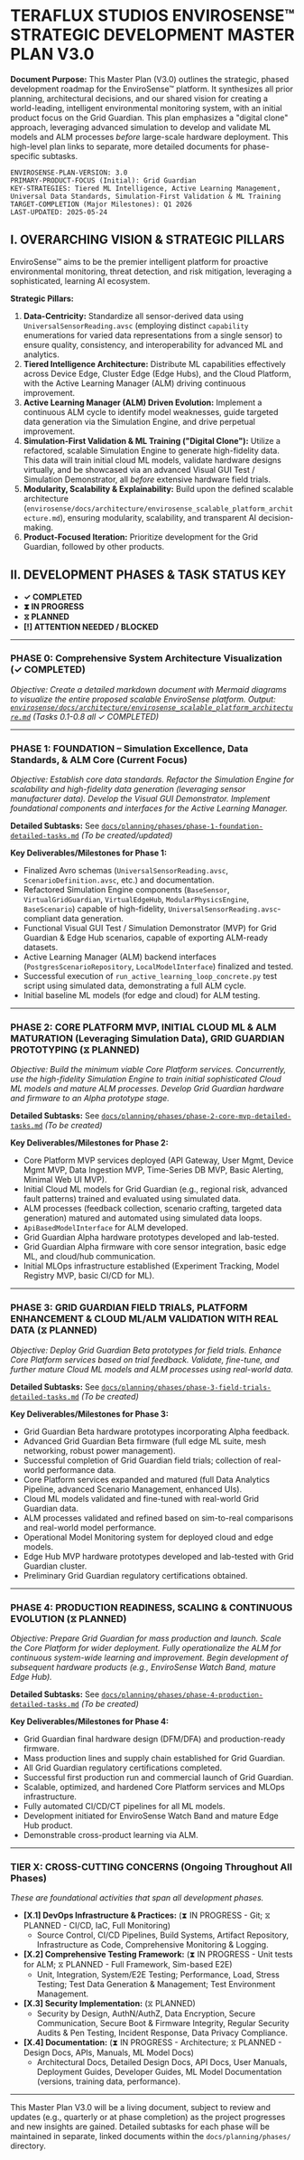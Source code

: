 # TERAFLUX STUDIOS ENVIROSENSE™ STRATEGIC DEVELOPMENT MASTER PLAN V3.0

**Document Purpose:** This Master Plan (V3.0) outlines the strategic, phased development roadmap for the EnviroSense™ platform. It synthesizes all prior planning, architectural decisions, and our shared vision for creating a world-leading, intelligent environmental monitoring system, with an initial product focus on the Grid Guardian. This plan emphasizes a "digital clone" approach, leveraging advanced simulation to develop and validate ML models and ALM processes *before* large-scale hardware deployment. This high-level plan links to separate, more detailed documents for phase-specific subtasks.

```
ENVIROSENSE-PLAN-VERSION: 3.0
PRIMARY-PRODUCT-FOCUS (Initial): Grid Guardian
KEY-STRATEGIES: Tiered ML Intelligence, Active Learning Management, Universal Data Standards, Simulation-First Validation & ML Training
TARGET-COMPLETION (Major Milestones): Q1 2026
LAST-UPDATED: 2025-05-24
```

## I. OVERARCHING VISION & STRATEGIC PILLARS

EnviroSense™ aims to be the premier intelligent platform for proactive environmental monitoring, threat detection, and risk mitigation, leveraging a sophisticated, learning AI ecosystem.

**Strategic Pillars:**

1.  **Data-Centricity:** Standardize all sensor-derived data using `UniversalSensorReading.avsc` (employing distinct `capability` enumerations for varied data representations from a single sensor) to ensure quality, consistency, and interoperability for advanced ML and analytics.
2.  **Tiered Intelligence Architecture:** Distribute ML capabilities effectively across Device Edge, Cluster Edge (Edge Hubs), and the Cloud Platform, with the Active Learning Manager (ALM) driving continuous improvement.
3.  **Active Learning Manager (ALM) Driven Evolution:** Implement a continuous ALM cycle to identify model weaknesses, guide targeted data generation via the Simulation Engine, and drive perpetual improvement.
4.  **Simulation-First Validation & ML Training ("Digital Clone"):** Utilize a refactored, scalable Simulation Engine to generate high-fidelity data. This data will train initial cloud ML models, validate hardware designs virtually, and be showcased via an advanced Visual GUI Test / Simulation Demonstrator, all *before* extensive hardware field trials.
5.  **Modularity, Scalability & Explainability:** Build upon the defined scalable architecture (`envirosense/docs/architecture/envirosense_scalable_platform_architecture.md`), ensuring modularity, scalability, and transparent AI decision-making.
6.  **Product-Focused Iteration:** Prioritize development for the Grid Guardian, followed by other products.

## II. DEVELOPMENT PHASES & TASK STATUS KEY

*   **✓ COMPLETED**
*   **⧗ IN PROGRESS**
*   **⧖ PLANNED**
*   **[!] ATTENTION NEEDED / BLOCKED**

---
### PHASE 0: Comprehensive System Architecture Visualization (✓ COMPLETED)
*Objective: Create a detailed markdown document with Mermaid diagrams to visualize the entire proposed scalable EnviroSense platform.*
*Output: [`envirosense/docs/architecture/envirosense_scalable_platform_architecture.md`](./envirosense/docs/architecture/envirosense_scalable_platform_architecture.md)*
*(Tasks 0.1-0.8 all ✓ COMPLETED)*

---
### PHASE 1: FOUNDATION – Simulation Excellence, Data Standards, & ALM Core (Current Focus)
*Objective: Establish core data standards. Refactor the Simulation Engine for scalability and high-fidelity data generation (leveraging sensor manufacturer data). Develop the Visual GUI Demonstrator. Implement foundational components and interfaces for the Active Learning Manager.*

**Detailed Subtasks:** See [`docs/planning/phases/phase-1-foundation-detailed-tasks.md`](./docs/planning/phases/phase-1-foundation-detailed-tasks.md) *(To be created/updated)*

**Key Deliverables/Milestones for Phase 1:**
*   Finalized Avro schemas (`UniversalSensorReading.avsc`, `ScenarioDefinition.avsc`, etc.) and documentation.
*   Refactored Simulation Engine components (`BaseSensor`, `VirtualGridGuardian`, `VirtualEdgeHub`, `ModularPhysicsEngine`, `BaseScenario`) capable of high-fidelity, `UniversalSensorReading.avsc`-compliant data generation.
*   Functional Visual GUI Test / Simulation Demonstrator (MVP) for Grid Guardian & Edge Hub scenarios, capable of exporting ALM-ready datasets.
*   Active Learning Manager (ALM) backend interfaces (`PostgresScenarioRepository`, `LocalModelInterface`) finalized and tested.
*   Successful execution of `run_active_learning_loop_concrete.py` test script using simulated data, demonstrating a full ALM cycle.
*   Initial baseline ML models (for edge and cloud) for ALM testing.

---
### PHASE 2: CORE PLATFORM MVP, INITIAL CLOUD ML & ALM MATURATION (Leveraging Simulation Data), GRID GUARDIAN PROTOTYPING (⧖ PLANNED)
*Objective: Build the minimum viable Core Platform services. Concurrently, use the high-fidelity Simulation Engine to train initial sophisticated Cloud ML models and mature ALM processes. Develop Grid Guardian hardware and firmware to an Alpha prototype stage.*

**Detailed Subtasks:** See [`docs/planning/phases/phase-2-core-mvp-detailed-tasks.md`](./docs/planning/phases/phase-2-core-mvp-detailed-tasks.md) *(To be created)*

**Key Deliverables/Milestones for Phase 2:**
*   Core Platform MVP services deployed (API Gateway, User Mgmt, Device Mgmt MVP, Data Ingestion MVP, Time-Series DB MVP, Basic Alerting, Minimal Web UI MVP).
*   Initial Cloud ML models for Grid Guardian (e.g., regional risk, advanced fault patterns) trained and evaluated using simulated data.
*   ALM processes (feedback collection, scenario crafting, targeted data generation) matured and automated using simulated data loops.
*   `ApiBasedModelInterface` for ALM developed.
*   Grid Guardian Alpha hardware prototypes developed and lab-tested.
*   Grid Guardian Alpha firmware with core sensor integration, basic edge ML, and cloud/hub communication.
*   Initial MLOps infrastructure established (Experiment Tracking, Model Registry MVP, basic CI/CD for ML).

---
### PHASE 3: GRID GUARDIAN FIELD TRIALS, PLATFORM ENHANCEMENT & CLOUD ML/ALM VALIDATION WITH REAL DATA (⧖ PLANNED)
*Objective: Deploy Grid Guardian Beta prototypes for field trials. Enhance Core Platform services based on trial feedback. Validate, fine-tune, and further mature Cloud ML models and ALM processes using real-world data.*

**Detailed Subtasks:** See [`docs/planning/phases/phase-3-field-trials-detailed-tasks.md`](./docs/planning/phases/phase-3-field-trials-detailed-tasks.md) *(To be created)*

**Key Deliverables/Milestones for Phase 3:**
*   Grid Guardian Beta hardware prototypes incorporating Alpha feedback.
*   Advanced Grid Guardian Beta firmware (full edge ML suite, mesh networking, robust power management).
*   Successful completion of Grid Guardian field trials; collection of real-world performance data.
*   Core Platform services expanded and matured (full Data Analytics Pipeline, advanced Scenario Management, enhanced UIs).
*   Cloud ML models validated and fine-tuned with real-world Grid Guardian data.
*   ALM processes validated and refined based on sim-to-real comparisons and real-world model performance.
*   Operational Model Monitoring system for deployed cloud and edge models.
*   Edge Hub MVP hardware prototypes developed and lab-tested with Grid Guardian cluster.
*   Preliminary Grid Guardian regulatory certifications obtained.

---
### PHASE 4: PRODUCTION READINESS, SCALING & CONTINUOUS EVOLUTION (⧖ PLANNED)
*Objective: Prepare Grid Guardian for mass production and launch. Scale the Core Platform for wider deployment. Fully operationalize the ALM for continuous system-wide learning and improvement. Begin development of subsequent hardware products (e.g., EnviroSense Watch Band, mature Edge Hub).*

**Detailed Subtasks:** See [`docs/planning/phases/phase-4-production-detailed-tasks.md`](./docs/planning/phases/phase-4-production-detailed-tasks.md) *(To be created)*

**Key Deliverables/Milestones for Phase 4:**
*   Grid Guardian final hardware design (DFM/DFA) and production-ready firmware.
*   Mass production lines and supply chain established for Grid Guardian.
*   All Grid Guardian regulatory certifications completed.
*   Successful first production run and commercial launch of Grid Guardian.
*   Scalable, optimized, and hardened Core Platform services and MLOps infrastructure.
*   Fully automated CI/CD/CT pipelines for all ML models.
*   Development initiated for EnviroSense Watch Band and mature Edge Hub product.
*   Demonstrable cross-product learning via ALM.

---
### TIER X: CROSS-CUTTING CONCERNS (Ongoing Throughout All Phases)
*These are foundational activities that span all development phases.*

*   **[X.1] DevOps Infrastructure & Practices:** (⧗ IN PROGRESS - Git; ⧖ PLANNED - CI/CD, IaC, Full Monitoring)
    *   Source Control, CI/CD Pipelines, Build Systems, Artifact Repository, Infrastructure as Code, Comprehensive Monitoring & Logging.
*   **[X.2] Comprehensive Testing Framework:** (⧗ IN PROGRESS - Unit tests for ALM; ⧖ PLANNED - Full Framework, Sim-based E2E)
    *   Unit, Integration, System/E2E Testing; Performance, Load, Stress Testing; Test Data Generation & Management; Test Environment Management.
*   **[X.3] Security Implementation:** (⧖ PLANNED)
    *   Security by Design, AuthN/AuthZ, Data Encryption, Secure Communication, Secure Boot & Firmware Integrity, Regular Security Audits & Pen Testing, Incident Response, Data Privacy Compliance.
*   **[X.4] Documentation:** (⧗ IN PROGRESS - Architecture; ⧖ PLANNED - Design Docs, APIs, Manuals, ML Model Docs)
    *   Architectural Docs, Detailed Design Docs, API Docs, User Manuals, Deployment Guides, Developer Guides, ML Model Documentation (versions, training data, performance).

---
This Master Plan V3.0 will be a living document, subject to review and updates (e.g., quarterly or at phase completion) as the project progresses and new insights are gained. Detailed subtasks for each phase will be maintained in separate, linked documents within the `docs/planning/phases/` directory.